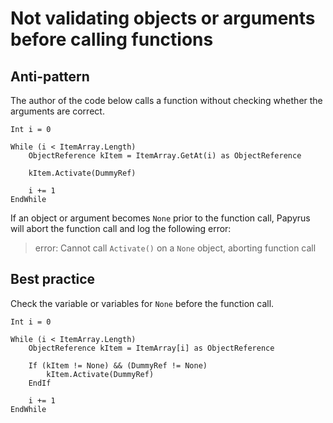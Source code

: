 <!-- TITLE: Not validating objects or arguments before calling functions -->

# Not validating objects or arguments before calling functions
## Anti-pattern

The author of the code below calls a function without checking whether the arguments are correct.

```
Int i = 0

While (i < ItemArray.Length)
	ObjectReference kItem = ItemArray.GetAt(i) as ObjectReference
	
	kItem.Activate(DummyRef)
	
	i += 1
EndWhile
```

If an object or argument becomes `None` prior to the function call, Papyrus will abort the function call and log the following error:

> error: Cannot call `Activate()` on a `None` object, aborting function call

## Best practice

Check the variable or variables for `None` before the function call.

```
Int i = 0

While (i < ItemArray.Length)
	ObjectReference kItem = ItemArray[i] as ObjectReference

	If (kItem != None) && (DummyRef != None)
		kItem.Activate(DummyRef)
	EndIf

	i += 1
EndWhile
```
